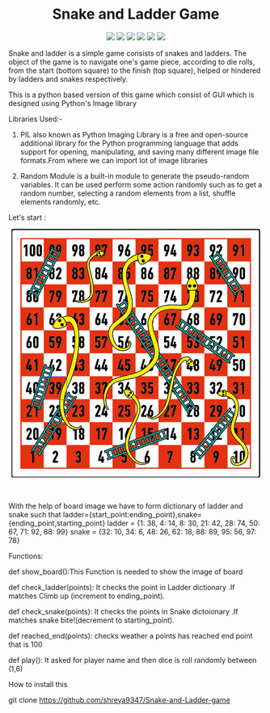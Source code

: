 <h1 align="center" style="margin-top: -4px !important;">Snake and Ladder Game</h1>
<p align="center">
  <img src="https://img.shields.io/badge/build-passing-brightgreen">
  <img src="https://img.shields.io/badge/Joy of Computing Python-Nptel Course-informational">
  <img src="https://img.shields.io/badge/python-3.8-informational">
  <img src="https://img.shields.io/badge/maintainer-Shreya Chourasiya-information">
  <img src="https://img.shields.io/badge/os-linux-brightgreen">
  <img src="https://img.shields.io/badge/contributions-welcome-brightgreen">
</p>

Snake and ladder is a simple game consists of snakes and ladders. The object of the game is to navigate one's game piece, according to die rolls, from the start (bottom square) to the finish (top square), helped or hindered by ladders and snakes respectively.

This is a python based version of this game which consist of GUI which is designed using Python's Image library 

Libraries Used:-

1. PIL also known as Python Imaging Library is a free and open-source additional library for the Python programming language that adds support for opening, manipulating, and saving many different image file formats.From where we can import lot of image libraries

2. Random Module is a built-in module to generate the pseudo-random variables. It can be used perform some action randomly such as to get a random number, selecting a random elements from a list, shuffle elements randomly, etc.

Let's start :

<p align="center">
  <img src="https://github.com/shreya9347/Snake-and-Ladder-game/blob/main/board_image.png">
</p>
<br>

With the help of board image we have to form dictionary of ladder and snake such that ladder={start_point:ending_point},snake={ending_point,starting_point}
ladder = {1: 38, 4: 14, 8: 30, 21: 42, 28: 74, 50: 67, 71: 92, 88: 99}
snake = {32: 10, 34: 6, 48: 26, 62: 18, 88: 89, 95: 56, 97: 78}

Functions:

def show_board():This Function is needed to show the image of board

def check_ladder(points): It checks the point in Ladder dictionary .If matches Climb up (increment to ending_point).

def check_snake(points): It checks the points in Snake dictoionary .If matches snake bite!(decrement to starting_point).

def reached_end(points): checks weather a points has reached end point that is 100

def play(): It asked for player name and then dice is roll randomly between (1,6)

How to install this

git clone https://github.com/shreya9347/Snake-and-Ladder-game
